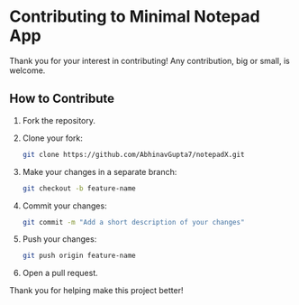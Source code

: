
# Contributing to Minimal Notepad App

Thank you for your interest in contributing! Any contribution, big or small, is welcome.

## How to Contribute

1. Fork the repository.
2. Clone your fork:
   ```bash
   git clone https://github.com/AbhinavGupta7/notepadX.git
   ```

3. Make your changes in a separate branch:

   ```bash
   git checkout -b feature-name
   ```
4. Commit your changes:

   ```bash
   git commit -m "Add a short description of your changes"
   ```
5. Push your changes:

   ```bash
   git push origin feature-name
   ```
6. Open a pull request.

Thank you for helping make this project better!

